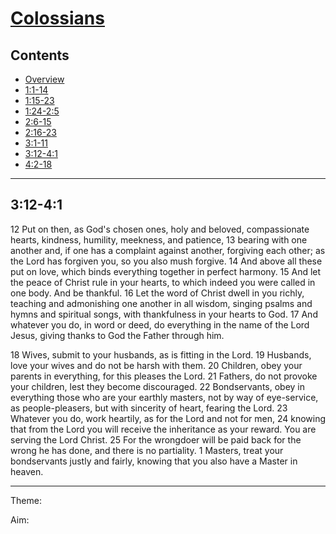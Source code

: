 # [Colossians](Colossians.md)

## Contents
* [Overview](README.md)
* [1:1-14](ch1v1-14.md)
* [1:15-23](ch1v15-23.md)
* [1:24-2:5](ch1v24-ch2v5.md)
* [2:6-15](ch2v6-15.md)
* [2:16-23](ch2v16-23.md)
* [3:1-11](ch3v1-11.md)
* [3:12-4:1](ch3v12-ch4v1.md)
* [4:2-18](ch4v2-18.md)

-----

## 3:12-4:1
12  Put on then, as God's chosen ones, holy and beloved, compassionate hearts,
kindness, humility, meekness, and patience, 13  bearing with one another and,
if one has a complaint against another, forgiving each other; as the Lord has
forgiven you, so you also mush forgive.  14  And above all these put on love,
which binds everything together in perfect harmony.  15  And let the peace of
Christ rule in your hearts, to which indeed you were called in one body. And be
thankful.  16  Let the word of Christ dwell in you richly, teaching and
admonishing one another in all wisdom, singing psalms and hymns and spiritual
songs, with thankfulness in your hearts to God.  17  And whatever you do, in
word or deed, do everything in the name of the Lord Jesus, giving thanks to God
the Father through him.

18  Wives, submit to your husbands, as is fitting in the Lord.  19  Husbands,
love your wives and do not be harsh with them.  20  Children, obey your parents
in everything, for this pleases the Lord.  21  Fathers, do not provoke your
children, lest they become discouraged.  22  Bondservants, obey in everything
those who are your earthly masters, not by way of eye-service, as
people-pleasers, but with sincerity of heart, fearing the Lord.  23  Whatever
you do, work heartily, as for the Lord and not for men, 24  knowing that from
the Lord you will receive the inheritance as your reward. You are serving the
Lord Christ.  25  For the wrongdoer will be paid back for the wrong he has
done, and there is no partiality.  1   Masters, treat your bondservants justly
and fairly, knowing that you also have a Master in heaven.

-----

Theme:

Aim:
